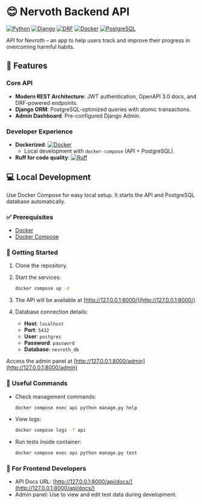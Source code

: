 # 😊 Nervoth Backend API

[![Python](https://img.shields.io/badge/Python-3.12-3776AB?logo=python)](https://www.python.org/)
[![Django](https://img.shields.io/badge/Django-5.2-092E20?logo=django)](https://www.djangoproject.com/)
[![DRF](https://img.shields.io/badge/Django_REST_Framework-3.16-FF1709?logo=django&logoColor=white)](https://www.django-rest-framework.org/)
[![Docker](https://img.shields.io/badge/Docker-✓-2496ED?logo=docker)](https://www.docker.com/)
[![PostgreSQL](https://img.shields.io/badge/PostgreSQL-16-4169E1?logo=postgresql)](https://www.postgresql.org/)

API for Nevroth – an app to help users track and improve their progress in overcoming harmful habits.

## 🌟 Features

### **Core API**
- **Modern REST Architecture**: JWT authentication, OpenAPI 3.0 docs, and DRF-powered endpoints.
- **Django ORM**: PostgreSQL-optimized queries with atomic transactions.
- **Admin Dashboard**: Pre-configured Django Admin.

### **Developer Experience**
- **Dockerized**: [![Docker](https://img.shields.io/badge/Docker-✓-2496ED?logo=docker)](https://www.docker.com/)  
  - Local development with `docker-compose` (API + PostgreSQL).  
- **Ruff for code quality**: [![Ruff](https://img.shields.io/badge/Ruff-FCC21B?logo=ruff&logoColor=black)](https://docs.astral.sh/ruff/)
 
## 💻 Local Development
Use Docker Compose for easy local setup. It starts the API and PostgreSQL database automatically.

### ✅ Prerequisites

- [Docker](https://www.docker.com/products/docker-desktop/)
- [Docker Compose](https://docs.docker.com/compose/)

### 🏁 Getting Started

1. Clone the repository.
2. Start the services:
   ```bash
   docker compose up -d
   ```

3. The API will be available at [http://127.0.0.1:8000/](http://127.0.0.1:8000/)

4. Database connection details:
   - **Host**: `localhost`
   - **Port**: `5432`
   - **User**: `postgres`
   - **Password**: `password`
   - **Database**: `nevroth_db`
  
Access the admin panel at [http://127.0.0.1:8000/admin](http://127.0.0.1:8000/admin)

### 🔧 Useful Commands

- Check management commands:
  ```bash
  docker compose exec api python manage.py help
  ```

- View logs:
  ```bash
  docker compose logs -f api
  ```

- Run tests inside container:
  ```bash
  docker compose exec api python manage.py test
  ```

### 🎨 For Frontend Developers

- API Docs URL: [http://127.0.0.1:8000/api/docs/](http://127.0.0.1:8000/api/docs/)
- Admin panel: Use to view and edit test data during development.
